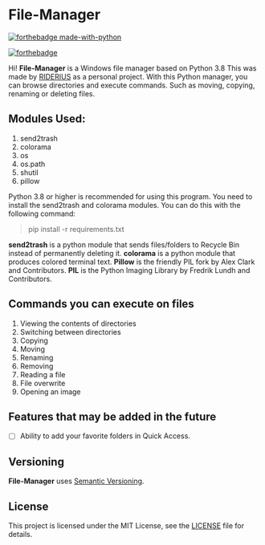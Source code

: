 # File-Manager

[![forthebadge made-with-python](http://ForTheBadge.com/images/badges/made-with-python.svg)](https://www.python.org/)

[![forthebadge](https://forthebadge.com/images/badges/built-with-love.svg)](https://forthebadge.com)

Hi! **File-Manager** is a Windows file manager based on Python 3.8 This was made by [RIDERIUS](https://github.com/RIDERIUS/) as a personal project. With this Python manager, you can browse directories and execute commands. Such as moving, copying, renaming or deleting files.

## Modules Used:

1. send2trash
2. colorama
3. os
4. os.path
5. shutil
6. pillow

Python 3.8 or higher is recommended for using this program. You need to install the send2trash and colorama modules. You can do this with the following command:

> pip install -r requirements.txt

**send2trash** is a python module that sends files/folders to Recycle Bin instead of permanently deleting it.
**colorama** is a python module that produces colored terminal text.
**Pillow** is the friendly PIL fork by Alex Clark and Contributors. **PIL** is the Python Imaging Library by Fredrik Lundh and Contributors.

## Commands you can execute on files

1. Viewing the contents of directories
2. Switching between directories
3. Copying
4. Moving
5. Renaming
6. Removing
7. Reading a file
8. File overwrite
9. Opening an image

## Features that may be added in the future

- [ ] Ability to add your favorite folders in Quick Access.

## Versioning

**File-Manager** uses [Semantic Versioning](https://semver.org/).

## License

This project is licensed under the MIT License, see the [LICENSE](https://github.com/RIDERIUS/File-Manager/blob/master/LICENSE) file for details.
